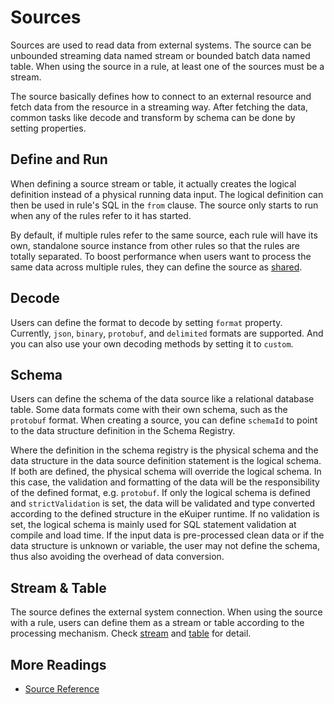 # Sources

Sources are used to read data from external systems. The source can be unbounded streaming data named stream or bounded batch data named table. When using the source in a rule, at least one of the sources must be a stream.

The source basically defines how to connect to an external resource and fetch data from the resource in a streaming way. After fetching the data, common tasks like decode and transform by schema can be done by setting properties.

## Define and Run

When defining a source stream or table, it actually creates the logical definition instead of a physical running data input. The logical definition can then be used in rule's SQL in the `from` clause. The source only starts to run when any of the rules refer to it has started.

By default, if multiple rules refer to the same source, each rule will have its own, standalone source instance from other rules so that the rules are totally separated. To boost performance when users want to process the same data across multiple rules, they can define the source as [shared](../../guide/streams/overview.md#share-source-instance-across-rules).

## Decode

Users can define the format to decode by setting `format` property. Currently, `json`,  `binary`, `protobuf`, and `delimited` formats are supported. And you can also use your own decoding methods by setting it to `custom`.

## Schema

Users can define the schema of the data source like a relational database table. Some data formats come with their own schema, such as the `protobuf` format. When creating a source, you can define `schemaId` to point to the data structure definition in the Schema Registry.

Where the definition in the schema registry is the physical schema and the data structure in the data source definition statement is the logical schema. If both are defined, the physical schema will override the logical schema. In this case, the validation and formatting of the data will be the responsibility of the defined format, e.g. `protobuf`. If only the logical schema is defined and `strictValidation` is set, the data will be validated and type converted according to the defined structure in the eKuiper runtime. If no validation is set, the logical schema is mainly used for SQL statement validation at compile and load time. If the input data is pre-processed clean data or if the data structure is unknown or variable, the user may not define the schema, thus also avoiding the overhead of data conversion.

## Stream & Table

The source defines the external system connection. When using the source with a rule, users can define them as a stream or table according to the processing mechanism. Check [stream](stream.md) and [table](table.md) for detail.

## More Readings

- [Source Reference](../../guide/sources/overview.md)
